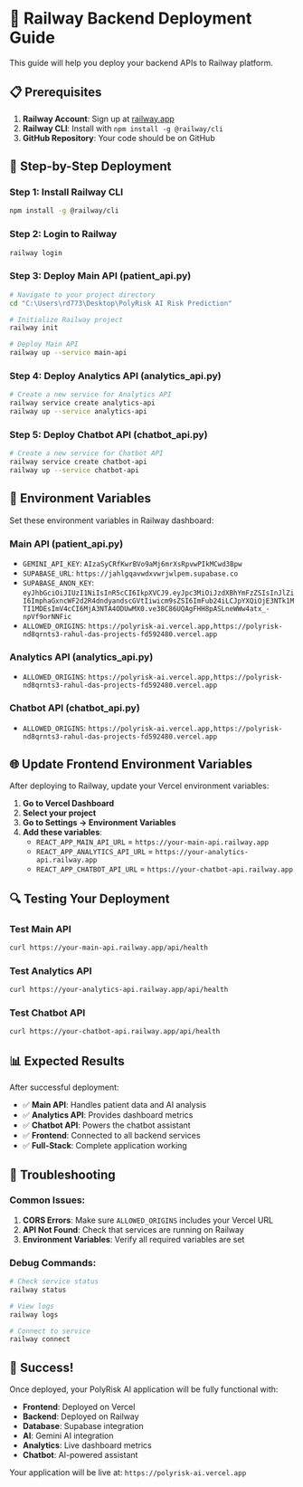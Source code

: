 # 🚀 Railway Backend Deployment Guide

This guide will help you deploy your backend APIs to Railway platform.

## 📋 Prerequisites

1. **Railway Account**: Sign up at [railway.app](https://railway.app)
2. **Railway CLI**: Install with `npm install -g @railway/cli`
3. **GitHub Repository**: Your code should be on GitHub

## 🚀 Step-by-Step Deployment

### Step 1: Install Railway CLI
```bash
npm install -g @railway/cli
```

### Step 2: Login to Railway
```bash
railway login
```

### Step 3: Deploy Main API (patient_api.py)
```bash
# Navigate to your project directory
cd "C:\Users\rd773\Desktop\PolyRisk AI Risk Prediction"

# Initialize Railway project
railway init

# Deploy Main API
railway up --service main-api
```

### Step 4: Deploy Analytics API (analytics_api.py)
```bash
# Create a new service for Analytics API
railway service create analytics-api
railway up --service analytics-api
```

### Step 5: Deploy Chatbot API (chatbot_api.py)
```bash
# Create a new service for Chatbot API
railway service create chatbot-api
railway up --service chatbot-api
```

## 🔧 Environment Variables

Set these environment variables in Railway dashboard:

### Main API (patient_api.py)
- `GEMINI_API_KEY`: `AIzaSyCRfKwrBVo9aMj6mrXsRpvwPIkMCwd3Bpw`
- `SUPABASE_URL`: `https://jahlgqavwdxvwrjwlpem.supabase.co`
- `SUPABASE_ANON_KEY`: `eyJhbGciOiJIUzI1NiIsInR5cCI6IkpXVCJ9.eyJpc3MiOiJzdXBhYmFzZSIsInJlZiI6ImphaGxncWF2d2R4dndyandscGVtIiwicm9sZSI6ImFub24iLCJpYXQiOjE3NTk1MTI1MDEsImV4cCI6MjA3NTA4ODUwMX0.ve38C86UQAgFHH8pASLneWWw4atx_-npVf9orNNFic`
- `ALLOWED_ORIGINS`: `https://polyrisk-ai.vercel.app,https://polyrisk-nd8qrnts3-rahul-das-projects-fd592480.vercel.app`

### Analytics API (analytics_api.py)
- `ALLOWED_ORIGINS`: `https://polyrisk-ai.vercel.app,https://polyrisk-nd8qrnts3-rahul-das-projects-fd592480.vercel.app`

### Chatbot API (chatbot_api.py)
- `ALLOWED_ORIGINS`: `https://polyrisk-ai.vercel.app,https://polyrisk-nd8qrnts3-rahul-das-projects-fd592480.vercel.app`

## 🌐 Update Frontend Environment Variables

After deploying to Railway, update your Vercel environment variables:

1. **Go to Vercel Dashboard**
2. **Select your project**
3. **Go to Settings → Environment Variables**
4. **Add these variables**:
   - `REACT_APP_MAIN_API_URL` = `https://your-main-api.railway.app`
   - `REACT_APP_ANALYTICS_API_URL` = `https://your-analytics-api.railway.app`
   - `REACT_APP_CHATBOT_API_URL` = `https://your-chatbot-api.railway.app`

## 🔍 Testing Your Deployment

### Test Main API
```bash
curl https://your-main-api.railway.app/api/health
```

### Test Analytics API
```bash
curl https://your-analytics-api.railway.app/api/health
```

### Test Chatbot API
```bash
curl https://your-chatbot-api.railway.app/api/health
```

## 📊 Expected Results

After successful deployment:
- ✅ **Main API**: Handles patient data and AI analysis
- ✅ **Analytics API**: Provides dashboard metrics
- ✅ **Chatbot API**: Powers the chatbot assistant
- ✅ **Frontend**: Connected to all backend services
- ✅ **Full-Stack**: Complete application working

## 🚨 Troubleshooting

### Common Issues:
1. **CORS Errors**: Make sure `ALLOWED_ORIGINS` includes your Vercel URL
2. **API Not Found**: Check that services are running on Railway
3. **Environment Variables**: Verify all required variables are set

### Debug Commands:
```bash
# Check service status
railway status

# View logs
railway logs

# Connect to service
railway connect
```

## 🎉 Success!

Once deployed, your PolyRisk AI application will be fully functional with:
- **Frontend**: Deployed on Vercel
- **Backend**: Deployed on Railway
- **Database**: Supabase integration
- **AI**: Gemini AI integration
- **Analytics**: Live dashboard metrics
- **Chatbot**: AI-powered assistant

Your application will be live at: `https://polyrisk-ai.vercel.app`
